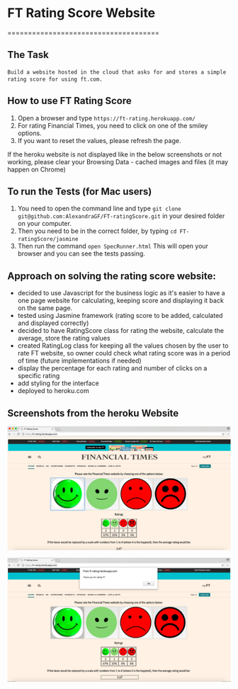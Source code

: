 # FT Rating Score Website
=====================================

## The Task

```
Build a website hosted in the cloud that asks for and stores a simple rating score for using ft.com.
```

## How to use FT Rating Score

1. Open a browser and type ``` https://ft-rating.herokuapp.com/ ```
2. For rating Financial Times, you need to click on one of the smiley options.
3. If you want to reset the values, please refresh the page.

If the heroku website is not displayed like in the below screenshots or not working, please clear your Browsing Data - cached images and files (it may happen on Chrome)

## To run the Tests (for Mac users)

1. You need to open the command line and type ``` git clone git@github.com:AlexandraGF/FT-ratingScore.git ``` in your desired folder on your computer.
2. Then you need to be in the correct folder, by typing ``` cd FT-ratingScore/jasmine ```
3. Then run the command ``` open SpecRunner.html ``` This will open your browser and you can see the tests passing.

## Approach on solving the rating score website:

 - decided to use Javascript for the business logic as it's easier to have a one page website for calculating, keeping score and displaying it back on the same page.
 - tested using Jasmine framework (rating score to be added, calculated and displayed correctly)
 - decided to have RatingScore class for rating the website, calculate the average, store the rating values
 - created RatingLog class for keeping all the values chosen by the user to rate FT website, so owner could check what rating score was in a period of time (future implementations if needed)
 - display the percentage for each rating and number of clicks on a specific rating
 - add styling for the interface
 - deployed to heroku.com

## Screenshots from the heroku Website

 ![alt tag](public/Rating_page.png)

 ![alt tag](public/thank_you.png)
